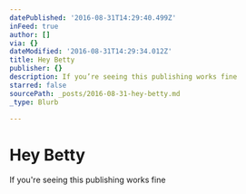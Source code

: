 ```yaml
---
datePublished: '2016-08-31T14:29:40.499Z'
inFeed: true
author: []
via: {}
dateModified: '2016-08-31T14:29:34.012Z'
title: Hey Betty
publisher: {}
description: If you’re seeing this publishing works fine
starred: false
sourcePath: _posts/2016-08-31-hey-betty.md
_type: Blurb

---
```

# Hey Betty

If you're seeing this publishing works fine